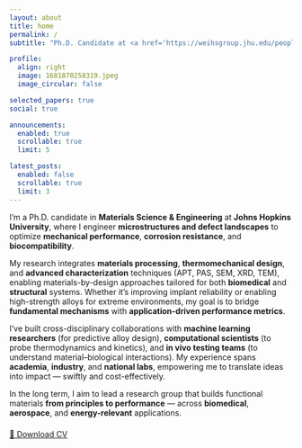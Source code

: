 ```yaml
---
layout: about
title: home
permalink: /
subtitle: "Ph.D. Candidate at <a href='https://weihsgroup.jhu.edu/people/sreenivas-raguraman/'>Johns Hopkins University</a>."

profile:
  align: right
  image: 1681870258319.jpeg
  image_circular: false

selected_papers: true
social: true

announcements:
  enabled: true
  scrollable: true
  limit: 5

latest_posts:
  enabled: false
  scrollable: true
  limit: 3
---
```


I’m a Ph.D. candidate in **Materials Science & Engineering** at **Johns Hopkins University**, where I engineer **microstructures and defect landscapes** to optimize **mechanical performance**, **corrosion resistance**, and **biocompatibility**.  

My research integrates **materials processing**, **thermomechanical design**, and **advanced characterization** techniques (APT, PAS, SEM, XRD, TEM), enabling materials-by-design approaches tailored for both **biomedical** and **structural** systems. Whether it’s improving implant reliability or enabling high-strength alloys for extreme environments, my goal is to bridge **fundamental mechanisms** with **application-driven performance metrics**.

I’ve built cross-disciplinary collaborations with **machine learning researchers** (for predictive alloy design), **computational scientists** (to probe thermodynamics and kinetics), and **in vivo testing teams** (to understand material–biological interactions). My experience spans **academia**, **industry**, and **national labs**, empowering me to translate ideas into impact — swiftly and cost-effectively.

In the long term, I aim to lead a research group that builds functional materials **from principles to performance** — across **biomedical**, **aerospace**, and **energy-relevant** applications.

<div style="margin-top: 1.5em;">
  <a href="{{ '/assets/files/Sreenivas_PhD_CV.pdf' | relative_url }}" class="btn btn--primary" target="_blank" rel="noopener noreferrer">📄 Download CV</a>
</div>
